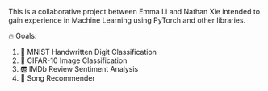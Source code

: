 This is a collaborative project between Emma Li and Nathan Xie
intended to gain experience in Machine Learning using PyTorch
and other libraries.

:fire: Goals:
1. :1234: MNIST Handwritten Digit Classification
2. :sunrise: CIFAR-10 Image Classification
3. :ab: IMDb Review Sentiment Analysis
4. :guitar: Song Recommender
